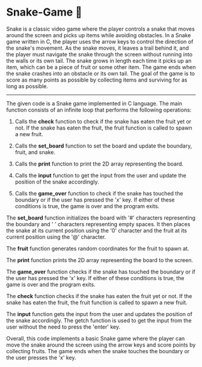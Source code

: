 # Snake-Game 🐍
Snake is a classic video game where the player controls a snake that moves around the screen and picks up items while avoiding obstacles. In a Snake game written in C, the player uses the arrow keys to control the direction of the snake's movement. As the snake moves, it leaves a trail behind it, and the player must navigate the snake through the screen without running into the walls or its own tail. The snake grows in length each time it picks up an item, which can be a piece of fruit or some other item. The game ends when the snake crashes into an obstacle or its own tail. The goal of the game is to score as many points as possible by collecting items and surviving for as long as possible.

-----------------------------------------------------------------------------------------------------------------------------------------------------------------------

The given code is a Snake game implemented in C language. The main function consists of an infinite loop that performs the following operations:

1. Calls the **check** function to check if the snake has eaten the fruit yet or not. If the snake has eaten the fruit, the fruit function is called to spawn a new fruit.

2. Calls the **set_board** function to set the board and update the boundary, fruit, and snake.

3. Calls the **print** function to print the 2D array representing the board.

4. Calls the **input** function to get the input from the user and update the position of the snake accordingly.

5. Calls the **game_over** function to check if the snake has touched the boundary or if the user has pressed the 'x' key. If either of these conditions is true, the game is over and the program exits.

The **set_board** function initializes the board with '#' characters representing the boundary and ' ' characters representing empty spaces. It then places the snake at its current position using the '0' character and the fruit at its current position using the '@' character.

The **fruit** function generates random coordinates for the fruit to spawn at.

The **print** function prints the 2D array representing the board to the screen.

The **game_over** function checks if the snake has touched the boundary or if the user has pressed the 'x' key. If either of these conditions is true, the game is over and the program exits.

The **check** function checks if the snake has eaten the fruit yet or not. If the snake has eaten the fruit, the fruit function is called to spawn a new fruit.

The **input** function gets the input from the user and updates the position of the snake accordingly. The getch function is used to get the input from the user without the need to press the 'enter' key.

Overall, this code implements a basic Snake game where the player can move the snake around the screen using the arrow keys and score points by collecting fruits. The game ends when the snake touches the boundary or the user presses the 'x' key.
